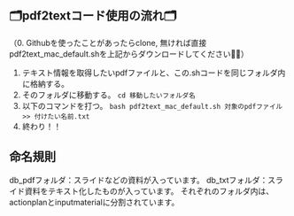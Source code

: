 ## 🗂️pdf2textコード使用の流れ🗂️ ##
（0. Githubを使ったことがあったらclone, 無ければ直接pdf2text_mac_default.shを上記からダウンロードしてください🧑‍💻）
1. テキスト情報を取得したいpdfファイルと、この.shコードを同じフォルダ内に格納する。
2. そのフォルダに移動する。
   `cd 移動したいフォルダ名`
4. 以下のコマンドを打つ。
   `bash pdf2text_mac_default.sh 対象のpdfファイル >> 付けたい名前.txt`
5. 終わり！！


## 命名規則 ##
db_pdfフォルダ：スライドなどの資料が入っています。
db_txtフォルダ：スライド資料をテキスト化したものが入っています。
それぞれのフォルダ内は、actionplanとinputmaterialに分割されています。
